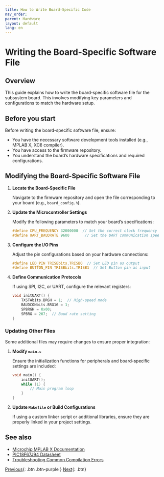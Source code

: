 ```yaml
---
title: How to Write Board-Specific Code
nav_order: 
parent: Hardware
layout: default
lang: en
---
```


# Writing the Board-Specific Software File

## Overview

This guide explains how to write the board-specific software file for the subsystem board. This involves modifying key parameters and configurations to match the hardware setup.

## Before you start

Before writing the board-specific software file, ensure:

* You have the necessary software development tools installed (e.g., MPLAB X, XC8 compiler).
* You have access to the firmware repository.
* You understand the board’s hardware specifications and required configurations.

## Modifying the Board-Specific Software File

1. **Locate the Board-Specific File**
    
    Navigate to the firmware repository and open the file corresponding to your board (e.g., `board_config.h`).

2. **Update the Microcontroller Settings**
    
    Modify the following parameters to match your board’s specifications:

    ```c
    #define CPU_FREQUENCY 32000000  // Set the correct clock frequency
    #define UART_BAUDRATE 9600       // Set the UART communication speed
    ```

3. **Configure the I/O Pins**
    
    Adjust the pin configurations based on your hardware connections:

    ```c
    #define LED_PIN TRISBbits.TRISB0  // Set LED pin as output
    #define BUTTON_PIN TRISBbits.TRISB1  // Set Button pin as input
    ```

4. **Define Communication Protocols**
    
    If using SPI, I2C, or UART, configure the relevant registers:

    ```c
    void initUART() {
        TXSTAbits.BRGH = 1;  // High-speed mode
        BAUDCONbits.BRG16 = 1;
        SPBRGH = 0x00;
        SPBRG = 207;  // Baud rate setting
    }
    ```

### Updating Other Files

Some additional files may require changes to ensure proper integration:

1. **Modify `main.c`**
    
    Ensure the initialization functions for peripherals and board-specific settings are included:
    
    ```c
    void main() {
        initUART();
        while (1) {
            // Main program loop
        }
    }
    ```

2. **Update `Makefile` or Build Configurations**
    
    If using a custom linker script or additional libraries, ensure they are properly linked in your project settings.

## See also

* [Microchip MPLAB X Documentation](https://www.microchip.com/mplabx)
* [PIC18F67J94 Datasheet](https://www.microchip.com/wwwproducts/en/PIC18F67J94)
* [Troubleshooting Common Compilation Errors](#troubleshooting)



[Previous]({{site.url}}/how-tos){: .btn .btn-purple }
[Next]({{site.url}}/how-tos){: .btn}